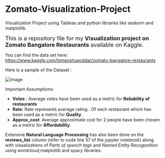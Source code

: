 # Zomato-Visualization-Project
Visualization Project using Tableau and python libraries like seaborn and matplotlib.

<font size ='4'> This is a repository file for my **Visualization project on Zomato Bangalore Restaurants** available on Kaggle.</font> 

You can find the data set here: https://www.kaggle.com/himanshupoddar/zomato-bangalore-restaurants

Here is a sample of the Dataset : 

![image](https://user-images.githubusercontent.com/53376072/78039317-9bd07600-738b-11ea-9c4b-1c58a5b756a8.png)


Important Assumptions:

* **Votes** : Average votes have been used as a metric for **Reliability of restaurants**
* **Rate**: Rate represents average rating . Of each restaurant which has been used as a metric for **Quality** .
* **Approx_cost**: Average approximate cost for 2 people have been chosen as a metric for **Affordability**.



Extensive **Natural Language Processing** has also been done on  the **reviews_list** column (refer to code line 57 of the jupyter notebook) along with visualizations of *Parts of speech tags* and *Named Entity Recogonition* using wordcloud,matplotlib and spacy libraries.
